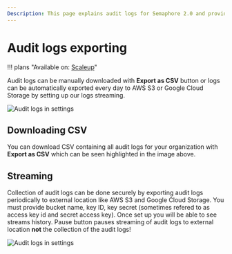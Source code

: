 ```yaml
---
Description: This page explains audit logs for Semaphore 2.0 and provides information on setting up audit log streaming to S3.
---
```


# Audit logs exporting

!!! plans "Available on: <span class="plans-box">[Scaleup](/account-management/scaleup-plan/)</span>"

Audit logs can be manually downloaded with **Export as CSV** button or logs can be automatically exported every day to AWS S3 or Google Cloud Storage by setting up our logs streaming.

![Audit logs in settings](audit-logs/export-buttons.png)

## Downloading CSV
You can download CSV containing all audit logs for your organization with **Export as CSV** which can be seen highlighted in the image above.

## Streaming
Collection of audit logs can be done securely by exporting audit logs periodically to external location like AWS S3 and Google Cloud Storage. You must provide bucket name, key ID, key secret (sometimes refered to as access key id and secret access key). 
Once set up you will be able to see streams history. Pause button pauses streaming of audit logs to external location **not** the collection of the audit logs!

![Audit logs in settings](audit-logs/logs.png)

[form]: https://semaphoreci.com/contact